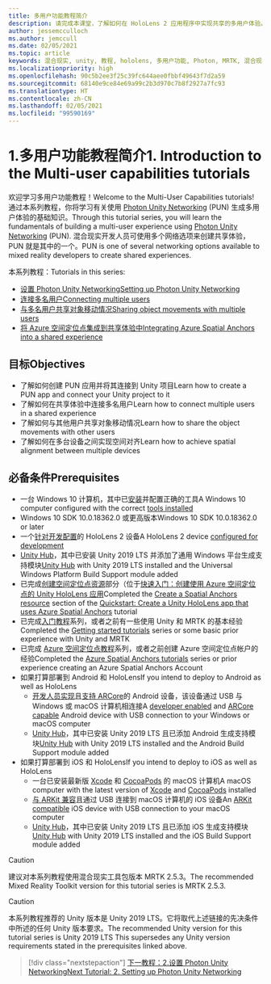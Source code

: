 ```yaml
---
title: 多用户功能教程简介
description: 请完成本课堂，了解如何在 HoloLens 2 应用程序中实现共享的多用户体验。
author: jessemcculloch
ms.author: jemccull
ms.date: 02/05/2021
ms.topic: article
keywords: 混合现实, unity, 教程, hololens, 多用户功能, Photon, MRTK, 混合现实工具包, UWP, Azure 空间定位点
ms.localizationpriority: high
ms.openlocfilehash: 90c5b2ee3f25c39fc644aee0fbbf49643f7d2a59
ms.sourcegitcommit: 68140e9ce84e69a99c2b3d970c7b8f2927a7fc93
ms.translationtype: HT
ms.contentlocale: zh-CN
ms.lasthandoff: 02/05/2021
ms.locfileid: "99590169"
---
```

# <a name="1-introduction-to-the-multi-user-capabilities-tutorials"></a><span data-ttu-id="f3a52-104">1.多用户功能教程简介</span><span class="sxs-lookup"><span data-stu-id="f3a52-104">1. Introduction to the Multi-user capabilities tutorials</span></span>

<span data-ttu-id="f3a52-105">欢迎学习多用户功能教程！</span><span class="sxs-lookup"><span data-stu-id="f3a52-105">Welcome to the Multi-User Capabilities tutorials!</span></span> <span data-ttu-id="f3a52-106">通过本系列教程，你将学习有关使用 <a href="https://www.photonengine.com/PUN" target="_blank">Photon Unity Networking</a> (PUN) 生成多用户体验的基础知识。</span><span class="sxs-lookup"><span data-stu-id="f3a52-106">Through this tutorial series, you will learn the fundamentals of building a multi-user experience using <a href="https://www.photonengine.com/PUN" target="_blank">Photon Unity Networking</a> (PUN).</span></span> <span data-ttu-id="f3a52-107">混合现实开发人员可使用多个网络选项来创建共享体验，PUN 就是其中的一个。</span><span class="sxs-lookup"><span data-stu-id="f3a52-107">PUN is one of several networking options available to mixed reality developers to create shared experiences.</span></span>

<span data-ttu-id="f3a52-108">本系列教程：</span><span class="sxs-lookup"><span data-stu-id="f3a52-108">Tutorials in this series:</span></span>

* [<span data-ttu-id="f3a52-109">设置 Photon Unity Networking</span><span class="sxs-lookup"><span data-stu-id="f3a52-109">Setting up Photon Unity Networking</span></span>](mr-learning-sharing-02.md)
* [<span data-ttu-id="f3a52-110">连接多名用户</span><span class="sxs-lookup"><span data-stu-id="f3a52-110">Connecting multiple users</span></span>](mr-learning-sharing-03.md)
* [<span data-ttu-id="f3a52-111">与多名用户共享对象移动情况</span><span class="sxs-lookup"><span data-stu-id="f3a52-111">Sharing object movements with multiple users</span></span>](mr-learning-sharing-04.md)
* [<span data-ttu-id="f3a52-112">将 Azure 空间定位点集成到共享体验中</span><span class="sxs-lookup"><span data-stu-id="f3a52-112">Integrating Azure Spatial Anchors into a shared experience</span></span>](mr-learning-sharing-05.md)

## <a name="objectives"></a><span data-ttu-id="f3a52-113">目标</span><span class="sxs-lookup"><span data-stu-id="f3a52-113">Objectives</span></span>

* <span data-ttu-id="f3a52-114">了解如何创建 PUN 应用并将其连接到 Unity 项目</span><span class="sxs-lookup"><span data-stu-id="f3a52-114">Learn how to create a PUN app and connect your Unity project to it</span></span>
* <span data-ttu-id="f3a52-115">了解如何在共享体验中连接多名用户</span><span class="sxs-lookup"><span data-stu-id="f3a52-115">Learn how to connect multiple users in a shared experience</span></span>
* <span data-ttu-id="f3a52-116">了解如何与其他用户共享对象移动情况</span><span class="sxs-lookup"><span data-stu-id="f3a52-116">Learn how to share the object movements with other users</span></span>
* <span data-ttu-id="f3a52-117">了解如何在多台设备之间实现空间对齐</span><span class="sxs-lookup"><span data-stu-id="f3a52-117">Learn how to achieve spatial alignment between multiple devices</span></span>

## <a name="prerequisites"></a><span data-ttu-id="f3a52-118">必备条件</span><span class="sxs-lookup"><span data-stu-id="f3a52-118">Prerequisites</span></span>

* <span data-ttu-id="f3a52-119">一台 Windows 10 计算机，其中已[安装](../../install-the-tools.md)并配置正确的工具</span><span class="sxs-lookup"><span data-stu-id="f3a52-119">A Windows 10 computer configured with the correct [tools installed](../../install-the-tools.md)</span></span>
* <span data-ttu-id="f3a52-120">Windows 10 SDK 10.0.18362.0 或更高版本</span><span class="sxs-lookup"><span data-stu-id="f3a52-120">Windows 10 SDK 10.0.18362.0 or later</span></span>
* <span data-ttu-id="f3a52-121">一个[针对开发配置](../../platform-capabilities-and-apis/using-visual-studio.md#enabling-developer-mode)的 HoloLens 2 设备</span><span class="sxs-lookup"><span data-stu-id="f3a52-121">A HoloLens 2 device [configured for development](../../platform-capabilities-and-apis/using-visual-studio.md#enabling-developer-mode)</span></span>
* <span data-ttu-id="f3a52-122"><a href="https://docs.unity3d.com/Manual/GettingStartedInstallingHub.html" target="_blank">Unity Hub</a>，其中已安装 Unity 2019 LTS 并添加了通用 Windows 平台生成支持模块</span><span class="sxs-lookup"><span data-stu-id="f3a52-122"><a href="https://docs.unity3d.com/Manual/GettingStartedInstallingHub.html" target="_blank">Unity Hub</a> with Unity 2019 LTS installed and the Universal Windows Platform Build Support module added</span></span>
* <span data-ttu-id="f3a52-123">已完成[创建空间定位点资源](https://docs.microsoft.com/azure/spatial-anchors/quickstarts/get-started-unity-hololens#create-a-spatial-anchors-resource)部分（位于[快速入门：创建使用 Azure 空间定位点的 Unity HoloLens 应用](https://docs.microsoft.com/azure/spatial-anchors/quickstarts/get-started-unity-hololens)</span><span class="sxs-lookup"><span data-stu-id="f3a52-123">Completed the [Create a Spatial Anchors resource](https://docs.microsoft.com/azure/spatial-anchors/quickstarts/get-started-unity-hololens#create-a-spatial-anchors-resource) section of the [Quickstart: Create a Unity HoloLens app that uses Azure Spatial Anchors](https://docs.microsoft.com/azure/spatial-anchors/quickstarts/get-started-unity-hololens) tutorial</span></span>
* <span data-ttu-id="f3a52-124">已完成[入门教程](mr-learning-base-01.md)系列，或者之前有一些使用 Unity 和 MRTK 的基本经验</span><span class="sxs-lookup"><span data-stu-id="f3a52-124">Completed the [Getting started tutorials](mr-learning-base-01.md) series or some basic prior experience with Unity and MRTK</span></span>
* <span data-ttu-id="f3a52-125">已完成 [Azure 空间定位点教程](mr-learning-asa-01.md)系列，或者之前创建 Azure 空间定位点帐户的经验</span><span class="sxs-lookup"><span data-stu-id="f3a52-125">Completed the [Azure Spatial Anchors tutorials](mr-learning-asa-01.md) series or prior experience creating an Azure Spatial Anchors Account</span></span>
* <span data-ttu-id="f3a52-126">如果打算部署到 Android 和 HoloLens</span><span class="sxs-lookup"><span data-stu-id="f3a52-126">If you intend to deploy to Android as well as HoloLens</span></span>
  * <span data-ttu-id="f3a52-127"><a href="https://developer.android.com/studio/debug/dev-options" target="_blank">开发人员实现</a>且<a href="https://developers.google.com/ar/discover/supported-devices" target="_blank">支持 ARCore</a>的 Android 设备，该设备通过 USB 与 Windows 或 macOS 计算机相连接</span><span class="sxs-lookup"><span data-stu-id="f3a52-127">A <a href="https://developer.android.com/studio/debug/dev-options" target="_blank">developer enabled</a> and <a href="https://developers.google.com/ar/discover/supported-devices" target="_blank">ARCore capable</a> Android device with USB connection to your Windows or macOS computer</span></span>
  * <span data-ttu-id="f3a52-128"><a href="https://docs.unity3d.com/Manual/GettingStartedInstallingHub.html" target="_blank">Unity Hub</a>，其中已安装 Unity 2019 LTS 且已添加 Android 生成支持模块</span><span class="sxs-lookup"><span data-stu-id="f3a52-128"><a href="https://docs.unity3d.com/Manual/GettingStartedInstallingHub.html" target="_blank">Unity Hub</a> with Unity 2019 LTS installed and the Android Build Support module added</span></span>
* <span data-ttu-id="f3a52-129">如果打算部署到 iOS 和 HoloLens</span><span class="sxs-lookup"><span data-stu-id="f3a52-129">If you intend to deploy to iOS as well as HoloLens</span></span>
  * <span data-ttu-id="f3a52-130">一台已安装最新版 <a href="https://geo.itunes.apple.com/us/app/xcode/id497799835?mt=12" target="_blank">Xcode</a> 和 <a href="https://cocoapods.org" target="_blank">CocoaPods</a> 的 macOS 计算机</span><span class="sxs-lookup"><span data-stu-id="f3a52-130">A macOS computer with the latest version of <a href="https://geo.itunes.apple.com/us/app/xcode/id497799835?mt=12" target="_blank">Xcode</a> and <a href="https://cocoapods.org" target="_blank">CocoaPods</a> installed</span></span>
  * <span data-ttu-id="f3a52-131"><a href="https://developer.apple.com/documentation/arkit/verifying_device_support_and_user_permission" target="_blank">与 ARKit 兼容</a>且通过 USB 连接到 macOS 计算机的 iOS 设备</span><span class="sxs-lookup"><span data-stu-id="f3a52-131">An <a href="https://developer.apple.com/documentation/arkit/verifying_device_support_and_user_permission" target="_blank">ARKit compatible</a> iOS device with USB connection to your macOS computer</span></span>
  * <span data-ttu-id="f3a52-132"><a href="https://docs.unity3d.com/Manual/GettingStartedInstallingHub.html" target="_blank">Unity Hub</a>，其中已安装 Unity 2019 LTS 且已添加 iOS 生成支持模块</span><span class="sxs-lookup"><span data-stu-id="f3a52-132"><a href="https://docs.unity3d.com/Manual/GettingStartedInstallingHub.html" target="_blank">Unity Hub</a> with Unity 2019 LTS installed and the iOS Build Support module added</span></span>

> [!CAUTION]
> <span data-ttu-id="f3a52-133">建议对本系列教程使用混合现实工具包版本 MRTK 2.5.3。</span><span class="sxs-lookup"><span data-stu-id="f3a52-133">The recommended Mixed Reality Toolkit version for this tutorial series is MRTK 2.5.3.</span></span>

> [!CAUTION]
> <span data-ttu-id="f3a52-134">本系列教程推荐的 Unity 版本是 Unity 2019 LTS。它将取代上述链接的先决条件中所述的任何 Unity 版本要求。</span><span class="sxs-lookup"><span data-stu-id="f3a52-134">The recommended Unity version for this tutorial series is Unity 2019 LTS This supersedes any Unity version requirements stated in the prerequisites linked above.</span></span>

> [!div class="nextstepaction"]
> [<span data-ttu-id="f3a52-135">下一教程：2.设置 Photon Unity Networking</span><span class="sxs-lookup"><span data-stu-id="f3a52-135">Next Tutorial: 2. Setting up Photon Unity Networking</span></span>](mr-learning-sharing-02.md)
